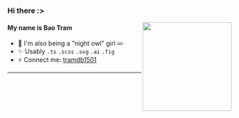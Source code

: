 
<h3>Hi there :> </h3> <img align='right' src="https://user-images.githubusercontent.com/68039038/179959200-9da19676-48f5-4632-83da-77a8e7ee9bad.gif" width="200">

<h4>My name is Bao Tram</h4> 

   -   🍑 I'm also being a "night owl" girl 💤
   -   ✨ Usably `.ts` `.scss` `.svg` `.ai` `.fig`
   -   ⚡️ Connect me: [tramdb1501](mailto:tramdb1501@gmail.com)

***
